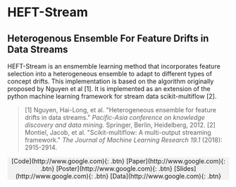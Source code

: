 # HEFT-Stream
## Heterogenous Ensemble For Feature Drifts in Data Streams

HEFT-Stream is an ensmemble learning method that incorporates feature selection into a heterogeneous ensemble to adapt to different types of concept drifts. This implementation is based on the algorithm originally proposed by Nguyen et al [1]. It is implemented as an extension of the python machine learning framework for stream data scikit-multiflow [2].

>[1] Nguyen, Hai-Long, et al. "Heterogeneous ensemble for feature drifts in data streams." *Pacific-Asia conference on knowledge discovery and data mining.* Springer, Berlin, Heidelberg, 2012.
>[2] Montiel, Jacob, et al. "Scikit-multiflow: A multi-output streaming framework." *The Journal of Machine Learning Research 19.1* (2018): 2915-2914.


<div style="background-color: #F2F2F2">
<center>
[Code](http://www.google.com){: .btn}
[Paper](http://www.google.com){: .btn}
[Poster](http://www.google.com){: .btn}
[Slides](http://www.google.com){: .btn}
[Data](http://www.google.com){: .btn}
</center>
</div>